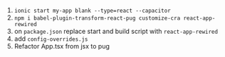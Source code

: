 1. `ionic start my-app blank --type=react --capacitor`
2. `npm i babel-plugin-transform-react-pug customize-cra react-app-rewired`
3. on `package.json` replace start and build script with `react-app-rewired`
4. add `config-overrides.js`
5. Refactor App.tsx from jsx to pug